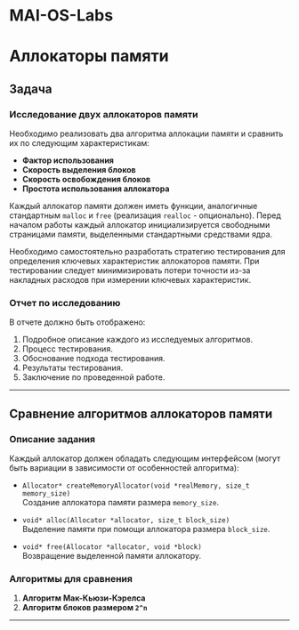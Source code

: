 # MAI-OS-Labs


# Аллокаторы памяти

## Задача

### Исследование двух аллокаторов памяти

Необходимо реализовать два алгоритма аллокации памяти и сравнить их по следующим характеристикам:

- **Фактор использования**
- **Скорость выделения блоков**
- **Скорость освобождения блоков**
- **Простота использования аллокатора**

Каждый аллокатор памяти должен иметь функции, аналогичные стандартным `malloc` и `free` (реализация `realloc` - опционально). Перед началом работы каждый аллокатор инициализируется свободными страницами памяти, выделенными стандартными средствами ядра. 

Необходимо самостоятельно разработать стратегию тестирования для определения ключевых характеристик аллокаторов памяти. При тестировании следует минимизировать потери точности из-за накладных расходов при измерении ключевых характеристик.

### Отчет по исследованию

В отчете должно быть отображено:

1. Подробное описание каждого из исследуемых алгоритмов.
2. Процесс тестирования.
3. Обоснование подхода тестирования.
4. Результаты тестирования.
5. Заключение по проведенной работе.

---

## Сравнение алгоритмов аллокаторов памяти

### Описание задания

Каждый аллокатор должен обладать следующим интерфейсом (могут быть вариации в зависимости от особенностей алгоритма):

- `Allocator* createMemoryAllocator(void *realMemory, size_t memory_size)`  
  Создание аллокатора памяти размера `memory_size`.

- `void* alloc(Allocator *allocator, size_t block_size)`  
  Выделение памяти при помощи аллокатора размера `block_size`.

- `void* free(Allocator *allocator, void *block)`  
  Возвращение выделенной памяти аллокатору.

### Алгоритмы для сравнения

1. **Алгоритм Мак-Кьюзи-Кэрелса**  
2. **Алгоритм блоков размером `2^n`**

---
